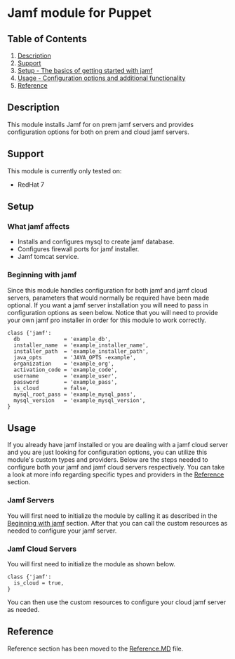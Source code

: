 # Jamf module for Puppet

## Table of Contents

1. [Description](#description)
2. [Support](#support)
3. [Setup - The basics of getting started with jamf](#setup)
4. [Usage - Configuration options and additional functionality](#usage)
5. [Reference](#reference)

## Description

This module installs Jamf for on prem jamf servers and provides configuration options
for both on prem and cloud jamf servers.

## Support

This module is currently only tested on:

* RedHat 7

## Setup

### What jamf affects

* Installs and configures mysql to create jamf database.
* Configures firewall ports for jamf installer.
* Jamf tomcat service.

### Beginning with jamf

Since this module handles configuration for both jamf and jamf cloud servers, parameters that would normally be required
have been made optional. If you want a jamf server installation you will need to pass in configuration options as seen below.
Notice that you will need to provide your own jamf pro installer in order for this module to work correctly.

```puppet
class {'jamf':
  db              = 'example_db',
  installer_name  = 'example_installer_name',
  installer_path  = 'example_installer_path',
  java_opts       = 'JAVA_OPTS -example',
  organization    = 'example_org',
  activation_code = 'example_code',
  username        = 'example_user',
  password        = 'example_pass',
  is_cloud        = false,
  mysql_root_pass = 'example_mysql_pass',
  mysql_version   = 'example_mysql_version',
}
```

## Usage

If you already have jamf installed or you are dealing with a jamf cloud server and you
are just looking for configuration options, you can utilize this module's custom types
and providers. Below are the steps needed to configure both your jamf and jamf cloud servers
respectively. You can take a look at more info regarding specific types and providers
in the [Reference](#reference) section.

### Jamf Servers

You will first need to initialize the module by calling it as described in the
[Beginning with jamf](#beginning-with-jamf) section. After that you can call
the custom resources as needed to configure your jamf server.

### Jamf Cloud Servers

You will first need to initialize the module as shown below.

```puppet
class {'jamf':
  is_cloud = true,
}
```

You can then use the custom resources to configure your cloud jamf server as needed.

## Reference

Reference section has been moved to the [Reference.MD](https://github.com/EncoreTechnologies/puppet-jamf/blob/master/REFERENCE.md) file.
